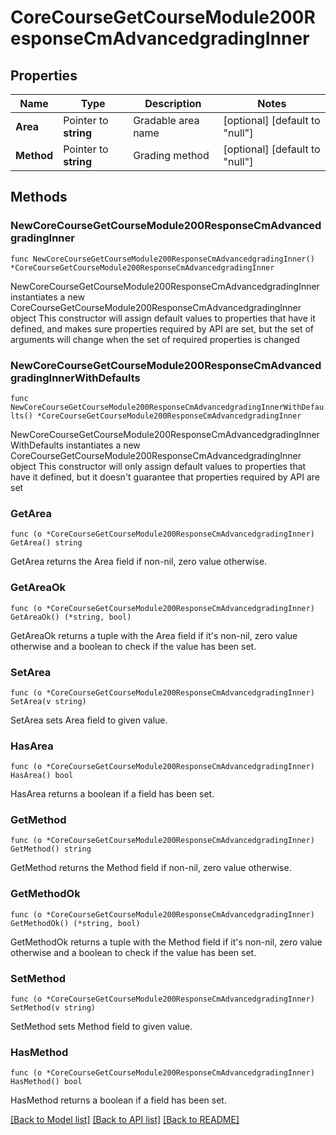 # CoreCourseGetCourseModule200ResponseCmAdvancedgradingInner

## Properties

Name | Type | Description | Notes
------------ | ------------- | ------------- | -------------
**Area** | Pointer to **string** | Gradable area name | [optional] [default to "null"]
**Method** | Pointer to **string** | Grading method | [optional] [default to "null"]

## Methods

### NewCoreCourseGetCourseModule200ResponseCmAdvancedgradingInner

`func NewCoreCourseGetCourseModule200ResponseCmAdvancedgradingInner() *CoreCourseGetCourseModule200ResponseCmAdvancedgradingInner`

NewCoreCourseGetCourseModule200ResponseCmAdvancedgradingInner instantiates a new CoreCourseGetCourseModule200ResponseCmAdvancedgradingInner object
This constructor will assign default values to properties that have it defined,
and makes sure properties required by API are set, but the set of arguments
will change when the set of required properties is changed

### NewCoreCourseGetCourseModule200ResponseCmAdvancedgradingInnerWithDefaults

`func NewCoreCourseGetCourseModule200ResponseCmAdvancedgradingInnerWithDefaults() *CoreCourseGetCourseModule200ResponseCmAdvancedgradingInner`

NewCoreCourseGetCourseModule200ResponseCmAdvancedgradingInnerWithDefaults instantiates a new CoreCourseGetCourseModule200ResponseCmAdvancedgradingInner object
This constructor will only assign default values to properties that have it defined,
but it doesn't guarantee that properties required by API are set

### GetArea

`func (o *CoreCourseGetCourseModule200ResponseCmAdvancedgradingInner) GetArea() string`

GetArea returns the Area field if non-nil, zero value otherwise.

### GetAreaOk

`func (o *CoreCourseGetCourseModule200ResponseCmAdvancedgradingInner) GetAreaOk() (*string, bool)`

GetAreaOk returns a tuple with the Area field if it's non-nil, zero value otherwise
and a boolean to check if the value has been set.

### SetArea

`func (o *CoreCourseGetCourseModule200ResponseCmAdvancedgradingInner) SetArea(v string)`

SetArea sets Area field to given value.

### HasArea

`func (o *CoreCourseGetCourseModule200ResponseCmAdvancedgradingInner) HasArea() bool`

HasArea returns a boolean if a field has been set.

### GetMethod

`func (o *CoreCourseGetCourseModule200ResponseCmAdvancedgradingInner) GetMethod() string`

GetMethod returns the Method field if non-nil, zero value otherwise.

### GetMethodOk

`func (o *CoreCourseGetCourseModule200ResponseCmAdvancedgradingInner) GetMethodOk() (*string, bool)`

GetMethodOk returns a tuple with the Method field if it's non-nil, zero value otherwise
and a boolean to check if the value has been set.

### SetMethod

`func (o *CoreCourseGetCourseModule200ResponseCmAdvancedgradingInner) SetMethod(v string)`

SetMethod sets Method field to given value.

### HasMethod

`func (o *CoreCourseGetCourseModule200ResponseCmAdvancedgradingInner) HasMethod() bool`

HasMethod returns a boolean if a field has been set.


[[Back to Model list]](../README.md#documentation-for-models) [[Back to API list]](../README.md#documentation-for-api-endpoints) [[Back to README]](../README.md)


